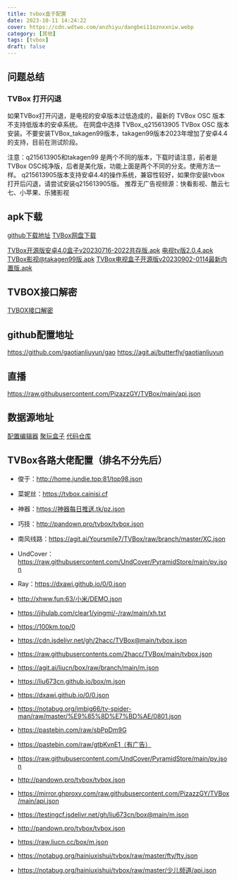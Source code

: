 ```yaml
---
title: tvbox盒子配置
date: 2023-10-11 14:24:22
cover: https://cdn.wdtwo.com/anzhiyu/dangbei11oznxxniw.webp
category: [其他]
tags: [tvbox]
draft: false
---
```


## 问题总结

### TVBox 打开闪退
如果TVBox打开闪退，是电视的安卓版本过低造成的，最新的 TVBox OSC 版本不支持低版本的安卓系统。
在网盘中选择 TVBox_q215613905 TVBox OSC 版本安装。不要安装TVBox_takagen99版本，takagen99版本2023年增加了安卓4.4的支持，目前在测试阶段。

注意：q215613905和takagen99 是两个不同的版本，下载时请注意，前者是TVBox OSC纯净版，后者是美化版，功能上面是两个不同的分支。使用方法一样。
q215613905版本支持安卓4.4的操作系统，兼容性较好，如果你安装tvbox打开后闪退，请尝试安装q215613905版。
推荐无广告视频源：快看影视、酷云七七、小苹果、乐猪影视

## apk下载

[github下载地址](https://github.com/o0HalfLife0o/TVBoxOSC/releases)
[TVBox网盘下载](https://pan.lanzoui.com/b0ah4ju9a)

[TVBox开源版安卓4.0盒子v20230716-2022共存版.apk](https://cdn.wdtwo.com/download/tvbox/TVBox开源版安卓4.0盒子v20230716-2022共存版.apk)
[电视tv版2.0.4.apk](https://cdn.wdtwo.com/download/tvbox/电视tv版2.0.4.apk)
[TVBox影视@takagen99版.apk](https://cdn.wdtwo.com/download/tvbox/TVBox影视@takagen99版.apk)
[TVBox电视盒子开源版v20230902-0114最新内置版.apk](https://cdn.wdtwo.com/download/tvbox/TVBox电视盒子开源版v20230902-0114最新内置版.apk)

## TVBOX接口解密
[TVBOX接口解密](https://www.lige.fit/ua)

## github配置地址
https://github.com/gaotianliuyun/gao
https://agit.ai/butterfly/gaotianliuyun

## 直播
https://raw.githubusercontent.com/PizazzGY/TVBox/main/api.json

## 数据源地址
[配置编辑器](https://catvodtvofficial.github.io/CatVodTVJsonEditor/)
[聚玩盒子](https://www.juwanhezi.com/other/jsonlist)
[代码仓库](https://agit.ai/explore/repos?q=tvbox)

## TVBox各路大佬配置（排名不分先后）
- 俊于：http://home.jundie.top:81/top98.json
- 菜妮丝：https://tvbox.cainisi.cf
- 神器：https://神器每日推送.tk/pz.json
- 巧技：http://pandown.pro/tvbox/tvbox.json
- 南风线路：https://agit.ai/Yoursmile7/TVBox/raw/branch/master/XC.json
- UndCover：https://raw.githubusercontent.com/UndCover/PyramidStore/main/py.json
- Ray：https://dxawi.github.io/0/0.json
- http://xhww.fun:63/小米/DEMO.json
- https://jihulab.com/clear1/yingmi/-/raw/main/xh.txt
- https://100km.top/0
- https://cdn.jsdelivr.net/gh/2hacc/TVBox@main/tvbox.json
- https://raw.githubusercontents.com/2hacc/TVBox/main/tvbox.json
- https://agit.ai/liucn/box/raw/branch/main/m.json
- https://liu673cn.github.io/box/m.json
- https://dxawi.github.io/0/0.json
- https://notabug.org/imbig66/tv-spider-man/raw/master/%E9%85%8D%E7%BD%AE/0801.json
- https://pastebin.com/raw/sbPpDm9G
- https://pastebin.com/raw/gtbKvnE1（有广告）
- https://raw.githubusercontent.com/UndCover/PyramidStore/main/py.json
- http://pandown.pro/tvbox/tvbox.json
- https://mirror.ghproxy.com/raw.githubusercontent.com/PizazzGY/TVBox/main/api.json
- https://testingcf.jsdelivr.net/gh/liu673cn/box@main/m.json
- http://pandown.pro/tvbox/tvbox.json
- https://raw.liucn.cc/box/m.json

- https://notabug.org/hainiuxishui/tvbox/raw/master/fty/fty.json
- https://notabug.org/hainiuxishui/tvbox/raw/master/少儿频道/api.json